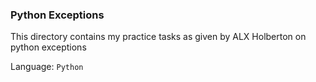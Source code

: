 ### Python Exceptions

This directory contains my practice tasks as given by ALX Holberton on python exceptions

Language: `Python`